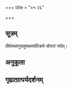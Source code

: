 +++
title = "०५ २६"

+++
## सूत्रम्
तीर्थस्थाणुचतुष्पथव्यतिक्रमे चोत्तरां जपेत्।
## अनुकूला

## गृह्यतात्पर्यदर्शनम्



